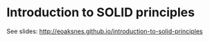 # Introduction to SOLID principles

See slides: [http://eoaksnes.github.io/introduction-to-solid-principles
](http://eoaksnes.github.io/introduction-to-solid-principles)